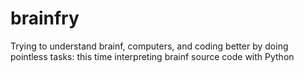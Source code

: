 # brainfry
Trying to understand brainf, computers, and coding better by doing pointless tasks: this time interpreting brainf source code with Python
